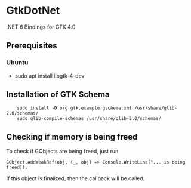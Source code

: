 # GtkDotNet
.NET 6 Bindings for GTK 4.0 

## Prerequisites

### Ubuntu
* sudo apt install libgtk-4-dev

## Installation of GTK Schema
```
    sudo install -D org.gtk.example.gschema.xml /usr/share/glib-2.0/schemas/
    sudo glib-compile-schemas /usr/share/glib-2.0/schemas/
```     
## Checking if memory is being freed
To check if GObjects are being freed, just run
```
GObject.AddWeakRef(obj, (_, obj) => Console.WriteLine("... is being freed));
```
If this object is finalized, then the callback will be called.
